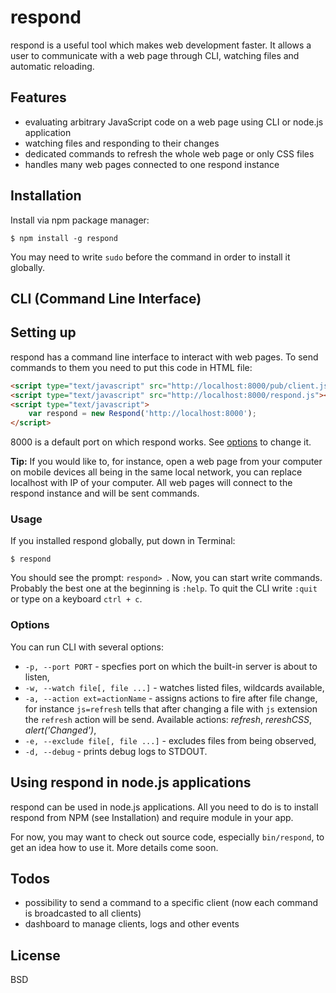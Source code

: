 # respond

respond is a useful tool which makes web development faster. It allows a user to communicate with a web page through CLI, watching files and automatic reloading.

## Features

* evaluating arbitrary JavaScript code on a web page using CLI or node.js application
* watching files and responding to their changes
* dedicated commands to refresh the whole web page or only CSS files
* handles many web pages connected to one respond instance

## Installation

Install via npm package manager:

```
$ npm install -g respond
```

You may need to write `sudo` before the command in order to install it globally.

## CLI (Command Line Interface)

## Setting up

respond has a command line interface to interact with web pages. To send commands to them you need to put this code in HTML file:

```html
<script type="text/javascript" src="http://localhost:8000/pub/client.js"></script>
<script type="text/javascript" src="http://localhost:8000/respond.js"></script>
<script type="text/javascript">
	var respond = new Respond('http://localhost:8000');
</script>
```

8000 is a default port on which respond works. See [options](https://github.com/dreame4/respond#options) to change it.

**Tip:** If you would like to, for instance, open a web page from your computer on mobile devices all being in the same local network, you can replace localhost with IP of your computer. All web pages will connect to the respond instance and will be sent commands.

### Usage

If you installed respond globally, put down in Terminal:

```
$ respond
```

You should see the prompt: `respond> `. Now, you can start write commands. Probably the best one at the beginning is `:help`. To quit the CLI write `:quit` or type on a keyboard `ctrl + c`.

### Options

You can run CLI with several options:

* `-p, --port PORT` - specfies port on which the built-in server is about to listen,
* `-w, --watch file[, file ...]` - watches listed files, wildcards available,
* `-a, --action ext=actionName` - assigns actions to fire after file change, for instance `js=refresh` tells that after changing a file with `js` extension the `refresh` action will be send. Available actions: _refresh_, _rereshCSS_, _alert('Changed')_,
* `-e, --exclude file[, file ...]` - excludes files from being observed,
* `-d, --debug` - prints debug logs to STDOUT.

## Using respond in node.js applications

respond can be used in node.js applications. All you need to do is to install respond from NPM (see Installation) and require module in your app.

For now, you may want to check out source code, especially `bin/respond`, to get an idea how to use it. More details come soon.

## Todos

* possibility to send a command to a specific client (now each command is broadcasted to all clients)
* dashboard to manage clients, logs and other events

## License

BSD